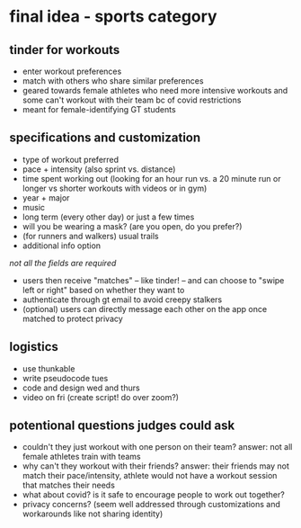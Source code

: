 # final idea - sports category

## tinder for workouts 
- enter workout preferences
- match with others who share similar preferences
- geared towards female athletes who need more intensive workouts and some can't workout with their team bc of covid restrictions
- meant for female-identifying GT students

## specifications and customization
- type of workout preferred
- pace + intensity (also sprint vs. distance)
- time spent working out (looking for an hour run vs. a 20 minute run or longer vs shorter workouts with videos or in gym)
- year + major
- music
- long term (every other day) or just a few times
- will you be wearing a mask? (are you open, do you prefer?)
- (for runners and walkers) usual trails
- additional info option

*not all the fields are required*
- users then receive "matches" – like tinder! – and can choose to "swipe left or right" based on whether they want to
- authenticate through gt email to avoid creepy stalkers
- (optional) users can directly message each other on the app once matched to protect privacy

## logistics
- use thunkable
- write pseudocode tues
- code and design wed and thurs
- video on fri (create script! do over zoom?)

## potentional questions judges could ask
- couldn't they just workout with one person on their team? answer: not all female athletes train with teams
- why can't they workout with their friends? answer: their friends may not match their pace/intensity, athlete would not have a workout session that matches their needs
- what about covid? is it safe to encourage people to work out together?
- privacy concerns? (seem well addressed through customizations and workarounds like not sharing identity)
